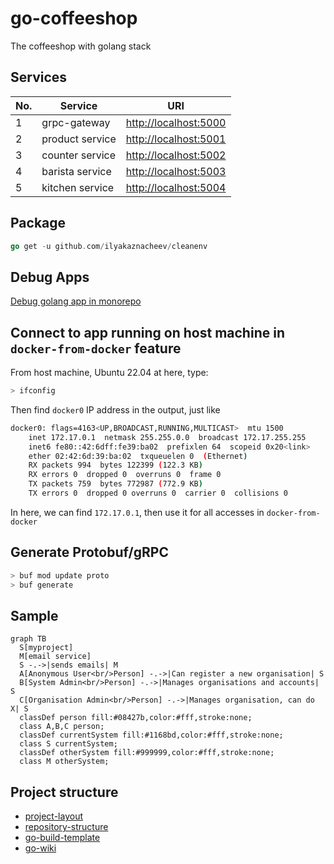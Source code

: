 # go-coffeeshop

The coffeeshop with golang stack

## Services

No. | Service | URI
--- | --- | ---
1 | grpc-gateway | [http://localhost:5000](http://localhost:5000)
2 | product service | [http://localhost:5001](http://localhost:5001)
3 | counter service | [http://localhost:5002](http://localhost:5002)
4 | barista service | [http://localhost:5003](http://localhost:5003)
5 | kitchen service | [http://localhost:5004](http://localhost:5004)

## Package

```go
go get -u github.com/ilyakaznacheev/cleanenv
```

## Debug Apps

[Debug golang app in monorepo](https://github.com/thangchung/go-coffeeshop/wiki/Golang#debug-app-in-monorepo)

## Connect to app running on host machine in `docker-from-docker` feature

From host machine, Ubuntu 22.04 at here, type:

```bash
> ifconfig
```

Then find `docker0` IP address in the output, just like

```bash
docker0: flags=4163<UP,BROADCAST,RUNNING,MULTICAST>  mtu 1500
    inet 172.17.0.1  netmask 255.255.0.0  broadcast 172.17.255.255
    inet6 fe80::42:6dff:fe39:ba02  prefixlen 64  scopeid 0x20<link>
    ether 02:42:6d:39:ba:02  txqueuelen 0  (Ethernet)
    RX packets 994  bytes 122399 (122.3 KB)
    RX errors 0  dropped 0  overruns 0  frame 0
    TX packets 759  bytes 772987 (772.9 KB)
    TX errors 0  dropped 0 overruns 0  carrier 0  collisions 0
```

In here, we can find `172.17.0.1`, then use it for all accesses in `docker-from-docker`

## Generate Protobuf/gRPC

```bash
> buf mod update proto
> buf generate
```

## Sample

``` mermaid
graph TB
  S[myproject]
  M[email service]
  S -.->|sends emails| M
  A[Anonymous User<br/>Person] -.->|Can register a new organisation| S
  B[System Admin<br/>Person] -.->|Manages organisations and accounts| S
  C[Organisation Admin<br/>Person] -.->|Manages organisation, can do X| S
  classDef person fill:#08427b,color:#fff,stroke:none;
  class A,B,C person;
  classDef currentSystem fill:#1168bd,color:#fff,stroke:none;
  class S currentSystem;
  classDef otherSystem fill:#999999,color:#fff,stroke:none;
  class M otherSystem;
```

## Project structure

- [project-layout](https://github.com/golang-standards/project-layout)
- [repository-structure](https://peter.bourgon.org/go-best-practices-2016/#repository-structure)
- [go-build-template](https://github.com/thockin/go-build-template)
- [go-wiki](https://github.com/golang/go/wiki/Articles#general)
